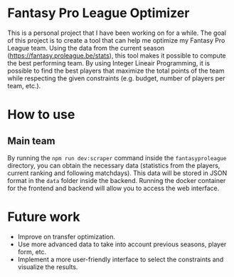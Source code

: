 # Fantasy Pro League Optimizer
This is a personal project that I have been working on for a while. The goal of this project is to create a tool that can help me optimize my Fantasy Pro League team. Using the data from the current season (https://fantasy.proleague.be/stats), this tool makes it possible to compute the best performing team. By using Integer Lineair Programming, it is possible to find the best players that maximize the total points of the team while respecting the given constraints (e.g. budget, number of players per team, etc.).

# How to use
## Main team
By running the `npm run dev:scraper` command inside the `fantasyproleague` directory, you can obtain the necessary data (statistics from the players, current ranking and following matchdays). This data will be stored in JSON format in the `data` folder inside the backend. Running the docker container for the frontend and backend will allow you to access the web interface.

# Future work
- Improve on transfer optimization.
- Use more advanced data to take into account previous seasons, player form, etc.
- Implement a more user-friendly interface to select the constraints and visualize the results.
